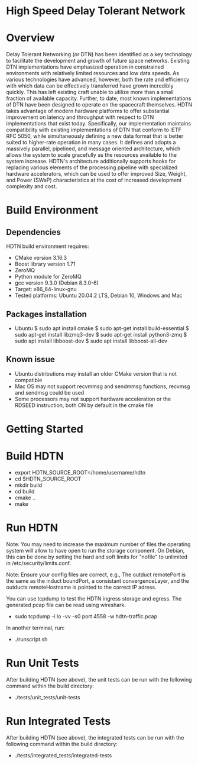 High Speed Delay Tolerant Network 
==================================

Overview
=========
 Delay Tolerant Networking (or DTN) has been identified as a key technology to facilitate the development and growth of future space networks. Existing DTN implementations have emphasized operation in constrained environments with relatively limited resources and low data speeds. As various technologies have advanced, however, both the rate and efficiency with which data can be effectively transferred have grown incredibly quickly. This has left existing craft unable to utilize more than a small fraction of available capacity. Further, to date, most known implementations of DTN have been designed to operate on the spacecraft themselves. HDTN takes advantage of modern hardware platforms to offer substantial improvement on latency and throughput with respect to DTN implementations that exist today. Specifically, our implementation maintains compatibility with existing implementations of DTN that conform to IETF RFC 5050, while simultaneously defining a new data format that is better suited to higher-rate operation in many cases. It defines and adopts a massively parallel, pipelined, and message oriented architecture, which allows the system to scale gracefully as the resources available to the system increase. HDTN's architecture additionally supports hooks for replacing various elements of the processing pipeline with specialized hardware accelerators, which can be used to offer improved Size, Weight, and Power (SWaP) characteristics at the cost of increased development complexity and cost.

Build Environment 
==================

## Dependencies ## 
HDTN build environment requires:
* CMake version 3.16.3
* Boost library version 1.71
* ZeroMQ 
* Python module for ZeroMQ
* gcc version 9.3.0 (Debian 8.3.0-6) 
* Target: x86_64-linux-gnu 
* Tested platforms: Ubuntu 20.04.2 LTS, Debian 10, Windows and Mac 

## Packages installation ## 
* Ubuntu
$ sudo apt  install cmake
$ sudo apt-get install build-essential
$ sudo apt-get install libzmq3-dev
$ sudo apt-get install python3-zmq
$ sudo apt install libboost-dev
$ sudo apt install libboost-all-dev

## Known issue ##
* Ubuntu distributions may install an older CMake version that is not compatible
* Mac OS may not support recvmmsg and sendmmsg functions, recvmsg and sendmsg could be used
* Some processors may not support hardware acceleration or the RDSEED instruction, both ON by default in the cmake file

Getting Started
===============

Build HDTN
===========
* export HDTN_SOURCE_ROOT=/home/username/hdtn
* cd $HDTN_SOURCE_ROOT
* mkdir build
* cd build
* cmake ..
* make

Run HDTN
=========
Note: You may need to increase the maximum number of files the operating system will allow to have open to run the storage component. On Debian, this can be done by setting the hard and soft limits for "nofile" to unlimited in /etc/security/limits.conf.

Note: Ensure your config files are correct, e.g., The outduct remotePort is the same as the induct boundPort, a consistant convergenceLayer, and the outducts remoteHostname is pointed to the correct IP adress.

You can use tcpdump to test the HDTN ingress storage and egress. The generated pcap file can be read using wireshark. 
* sudo tcpdump -i lo -vv -s0 port 4558 -w hdtn-traffic.pcap

In another terminal, run:
* ./runscript.sh

Run Unit Tests
===============
After building HDTN (see above), the unit tests can be run with the following command within the build directory:
* ./tests/unit_tests/unit-tests

Run Integrated Tests
====================
After building HDTN (see above), the integrated tests can be run with the following command within the build directory:
* ./tests/integrated_tests/integrated-tests
